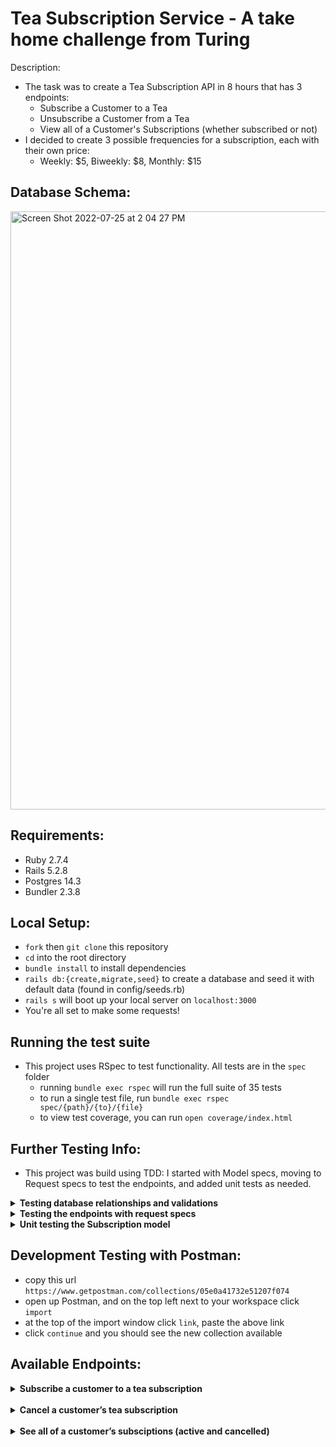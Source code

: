 # Tea Subscription Service - A take home challenge from Turing
Description:
- The task was to create a Tea Subscription API in 8 hours that has 3 endpoints:
  - Subscribe a Customer to a Tea 
  - Unsubscribe a Customer from a Tea
  - View all of a Customer's Subscriptions (whether subscribed or not)
- I decided to create 3 possible frequencies for a subscription, each with their own price:
  - Weekly: $5, Biweekly: $8, Monthly: $15
  
## Database Schema:
<img width="957" alt="Screen Shot 2022-07-25 at 2 04 27 PM" src="https://user-images.githubusercontent.com/94757433/180865194-e1c0ee64-75d9-4204-be71-0049e4840ce4.png">
  
## Requirements:
- Ruby 2.7.4
- Rails 5.2.8
- Postgres 14.3
- Bundler 2.3.8

## Local Setup:
- `fork` then `git clone` this repository
- `cd` into the root directory
- `bundle install` to install dependencies
- `rails db:{create,migrate,seed}` to create a database and seed it with default data (found in config/seeds.rb)
- `rails s` will boot up your local server on `localhost:3000`
- You're all set to make some requests!

## Running the test suite
- This project uses RSpec to test functionality. All tests are in the `spec` folder
  - running `bundle exec rspec` will run the full suite of 35 tests
  - to run a single test file, run `bundle exec rspec spec/{path}/{to}/{file}`
  - to view test coverage, you can run `open coverage/index.html` 
  
## Further Testing Info:
- This project was build using TDD: I started with Model specs, moving to Request specs to test the endpoints, and added unit tests as needed.
<details>
  <summary><b/>Testing database relationships and validations</b></summary> 
  
- Using built-in ActiveRecord validations I started by writing up model tests to ensure database relationships exist, and that data is being validated before being written to the DB. 
- All 3 models have similar structures to their relationship/validation specs. Here is the test for the Tea model:

```ruby
require 'rails_helper'

RSpec.describe Tea do
  context 'relationships' do
    it { should have_many :subscriptions }
    it { should have_many(:customers).through(:subscriptions) }
  end

  context 'validations' do
    it { should validate_presence_of :title }
    it { should validate_presence_of :description }
    it { should validate_presence_of :temperature }
    it { should validate_numericality_of :temperature }
    it { should validate_presence_of :brew_time }
    it { should validate_numericality_of :brew_time }
  end
end
```

</details>

<details>
  <summary><b/>Testing the endpoints with request specs</b></summary>
  
- After establishing the model relationships, I wrote up integration tests for each endpoint.
- They start by seeding the test database with Customer and Tea objects, and then walk through the process of sending GET/PATCH/POST requests, and end off by checking the structure of the JSON object being returned.
- Sad path tests are included at the bottom of each spec file
- Here is the spec for the `Subscribe a Customer to a Tea` endpoint:

```ruby
require 'rails_helper'

RSpec.describe 'Subscribing a customer to a Tea' do
  context 'happy path' do
    it 'returns JSON showing the new subscription' do
      customer = FactoryBot.create(:customer)
      tea = FactoryBot.create(:tea)

      post "/api/v1/customers/#{customer.id}/subscriptions",
        headers: {'Content-Type': 'application/json'},
        params: JSON.generate({tea_id: tea.id, frequency: "monthly" })

      expect(response).to be_successful
      expect(response).to have_http_status 201

      full_response = JSON.parse(response.body, symbolize_names: true)
      expect(full_response).to have_key :data
      expect(full_response[:data]).to be_a Hash

      sub_data = full_response[:data]
      expect(sub_data).to have_key :id
      expect(sub_data[:id]).to be_a String
      expect(sub_data).to have_key :type
      expect(sub_data[:type]).to eq 'subscription'
      expect(sub_data).to have_key :attributes
      expect(sub_data[:attributes]).to be_a Hash

      sub_attributes = sub_data[:attributes]
      expect(sub_attributes).to have_key :title
      expect(sub_attributes[:title]).to be_a String
      expect(sub_attributes).to have_key :price
      expect(sub_attributes[:price]).to be_an Integer
      expect(sub_attributes).to have_key :frequency
      expect(sub_attributes[:frequency]).to eq 'monthly'
      expect(sub_attributes).to have_key :status
      expect(sub_attributes[:status]).to eq 'active'
    end
  end

  context 'sad path' do
    it 'invalid customer id returns 404' do
      tea = FactoryBot.create(:tea)
      post '/api/v1/customers/1000/subscriptions',
        headers: {'Content-Type': 'application/json'},
        params: JSON.generate({tea_id: tea.id, frequency: "monthly" })

      expect(response).to_not be_successful
      expect(response).to have_http_status 404
      
      full_response = JSON.parse(response.body, symbolize_names: true)

      expect(full_response).to have_key :error
      expect(full_response[:error]).to eq 'invalid id(s)'
    end

    it 'invalid tea id returns 404' do
      customer = FactoryBot.create(:customer)
      post "/api/v1/customers/#{customer.id}/subscriptions",
        headers: {'Content-Type': 'application/json'},
        params: JSON.generate({tea_id: 1000, frequency: "monthly" })

      expect(response).to_not be_successful
      expect(response).to have_http_status 404
      
      full_response = JSON.parse(response.body, symbolize_names: true)

      expect(full_response).to have_key :error
      expect(full_response[:error]).to eq 'invalid id(s)'
    end

    it 'frequency must be weekly, biweekly, or monthly' do
      customer = FactoryBot.create(:customer)
      tea = FactoryBot.create(:tea)

      post "/api/v1/customers/#{customer.id}/subscriptions",
        headers: {'Content-Type': 'application/json'},
        params: JSON.generate({tea_id: tea.id, frequency: "skibbity bop mm dada" })
      
      expect(response).to_not be_successful
      expect(response).to have_http_status 404
      
      full_response = JSON.parse(response.body, symbolize_names: true)

      expect(full_response).to have_key :error
      expect(full_response[:error]).to eq 'invalid frequency'
    end
  end
end
```
  
</details>

<details>
  <summary><b/>Unit testing the Subscription model</b></summary> 
  
- while building functionality for the first endpoint, I decided to write up 2 Subscription class methods. Both of which are unit tested in `spec/models/subscription.rb`:

```ruby
context 'class methods' do
    it ".build_from_request builds but doesn't save a Subscription" do
      customer = FactoryBot.create(:customer)
      tea = FactoryBot.create(:tea)
      
      subscription = Subscription.build_from_request("monthly", customer, tea)
      expected_title = "#{customer.first_name}'s Monthly #{tea.title}" 
      expect(subscription).to be_a Subscription
      expect(subscription.title).to eq expected_title 
      expect(subscription.price).to eq 1500
      expect(subscription.id).to be_nil
    end

    context '.get_price(frequency) calculates price based on frequency' do
      it 'monthly is 1500' do
        price = Subscription.get_price('monthly')
        expect(price).to eq 1500
      end

      it 'biweekly is 800' do
        price = Subscription.get_price('biweekly')
        expect(price).to eq 800
      end

      it 'weekly is 500' do
        price = Subscription.get_price('weekly')
        expect(price).to eq 500
      end
    end
  end
```
  
</details>

## Development Testing with Postman:
  - copy this url `https://www.getpostman.com/collections/05e0a41732e51207f074`
  - open up Postman, and on the top left next to your workspace click `import`
  - at the top of the import window click `link`, paste the above link
  - click `continue` and you should see the new collection available

## Available Endpoints:
<details>
  <summary><b/>Subscribe a customer to a tea subscription</b></summary>
  
- When I send a POST request to `api/v1/customers/:customer_id/subscriptions`, with the following headers and body:

```
Headers:
{ "Content-Type": "application/json" }

Body:
{
  "tea_id": "1",
  "frequency": "monthly"         <-- other options are "weekly" and "biweekly"
}
```

- Then I see the following JSON response with an HTTP status of 201:
```
{
  "data": {
    "id": "1",
    "type": "subscription",
    "attributes": {
      "title": "Billy's Monthly Chamomile",         <-- format is "{customer name}'s {frequency} {tea name}"
      "price": 1500,          <-- price is in cents. Monthly is $15, biweekly is $8, weekly is $5
      "frequency": "monthly",
      "status": "active"
    }
  }
}
```

- If the customer_id or tea_id is invalid, then I see the following error with an HTTP status of 404:
```
{ "error": "invalid id(s)" }
```

- if the frequency is not "weekly", "biweekly", or "monthly", i see this error with an HTTP status of 400:
```
{ "error": "invalid frequency" }
```
</details>
<br>
<details>
  <summary><b/>Cancel a customer’s tea subscription</b></summary>
  
- When I send a PATCH request to `api/v1/customers/:customer_id/subscriptions/:subscription_id`, then I see the following response with an HTTP status of 204:
```
{
  "data": {
    "id": "1",
    "type": "subscription",
    "attributes": {
      "title": "Billy's Monthly Chamomile",
      "price": 1500,
      "frequency": "monthly",
      "status": "cancelled"     <-- status will be updated to "cancelled"
    }
  }
}
```

- If the subscription_id is invalid, I see the following error with an HTTP status of 404:
```
{ "error": "invalid id(s)" }
```
</details>
<br>
<details>
  <summary><b/>See all of a customer’s subsciptions (active and cancelled)</b></summary>
  
- When I get a GET request to `api/v1/customers/:customer_id/subscriptions`, then i see the following response with all of that customer's subscriptions:
```
{
  "data": [
    {
      "id": "1",
      "type": "subscription",
      "attributes": {
        "title": "Billy's Monthly Chamomile",
        "price": 1500,
        "frequency": "monthly",
        "status": "active"
      }
    },
    {
      "id": "2",
      "type": "subscription",
      "attributes": {
        "title": "Billy's Weekly Earl Grey",
        "price": 500,
        "frequency": "weekly",
        "status": "cancelled"
      }
    },
    {...}
  ]
}
```

- If the customer_id is invalid, i see this error with an HTTP status of 404:
```
{ "error": "invalid id(s)" }
```
</details>




